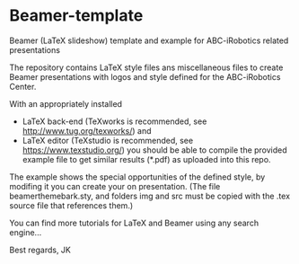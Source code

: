 # Beamer-template
Beamer (LaTeX slideshow) template and example for ABC-iRobotics related presentations

The repository contains LaTeX style files ans miscellaneous files to create Beamer presentations with logos and style defined for the ABC-iRobotics Center.

With an appropriately installed
 - LaTeX back-end (TeXworks is recommended, see http://www.tug.org/texworks/) and
 - LaTeX editor (TeXstudio is recommended, see https://www.texstudio.org/)
you should be able to compile the provided example file to get similar results (*.pdf) as uploaded into this repo.

The example shows the special opportunities of the defined style, by modifing it you can create your on presentation.
(The file beamerthemebark.sty, and folders img and src must be copied with the .tex source file that references them.)

You can find more tutorials for LaTeX and Beamer using any search engine...

Best regards,
JK
